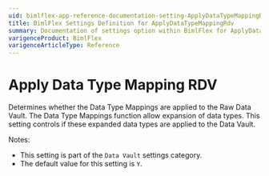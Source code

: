 ```yaml
---
uid: bimlflex-app-reference-documentation-setting-ApplyDataTypeMappingRdv
title: BimlFlex Settings Definition for ApplyDataTypeMappingRdv
summary: Documentation of settings option within BimlFlex for ApplyDataTypeMappingRdv
varigenceProduct: BimlFlex
varigenceArticleType: Reference
---
```


# Apply Data Type Mapping RDV

Determines whether the Data Type Mappings are applied to the Raw Data Vault. The Data Type Mappings function allow expansion of data types. This setting controls if these expanded data types are applied to the Data Vault.

Notes:

* This setting is part of the `Data Vault` settings category.
* The default value for this setting is `Y`.
